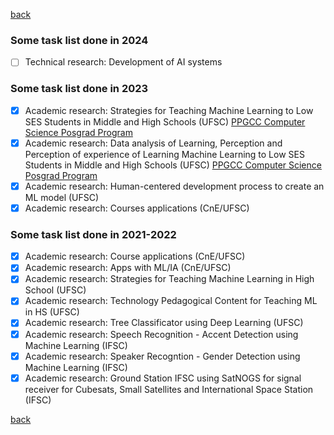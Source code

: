 [back](./)

### Some task list done in 2024

- [ ] Technical research: Development of AI systems

### Some task list done in 2023

- [x] Academic research: Strategies for Teaching Machine Learning to Low SES Students in Middle and High Schools (UFSC) [PPGCC Computer Science Posgrad Program](https://ppgcc.ufsc.br/?lang=en)
- [x] Academic research: Data analysis of Learning, Perception and Perception of experience of Learning Machine Learning to Low SES Students in Middle and High Schools (UFSC) [PPGCC Computer Science Posgrad Program](https://ppgcc.ufsc.br/?lang=en)
- [x] Academic research: Human-centered development process to create an ML model (UFSC)
- [x] Academic research: Courses applications (CnE/UFSC)

### Some task list done in 2021-2022

- [x] Academic research: Course applications (CnE/UFSC)
- [x] Academic research: Apps with ML/IA (CnE/UFSC)
- [x] Academic research: Strategies for Teaching Machine Learning in High School (UFSC)
- [x] Academic research: Technology Pedagogical Content for Teaching ML in HS (UFSC)
- [x] Academic research: Tree Classificator using Deep Learning (UFSC)
- [x] Academic research: Speech Recognition - Accent Detection using Machine Learning (IFSC)
- [x] Academic research: Speaker Recogntion - Gender Detection using Machine Learning (IFSC)
- [x] Academic research: Ground Station IFSC using SatNOGS for signal receiver for Cubesats, Small Satellites and International Space Station (IFSC)

[back](./)

